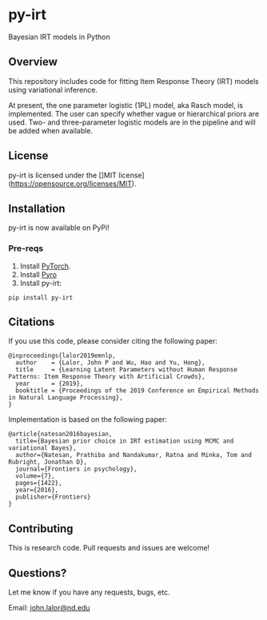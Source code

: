 # py-irt
Bayesian IRT models in Python

## Overview

This repository includes code for fitting Item Response Theory (IRT) models using variational inference. 

At present, the one parameter logistic (1PL) model, aka Rasch model, is implemented. 
The user can specify whether vague or hierarchical priors are used.
Two- and three-parameter logistic models are in the pipeline and will be added when available.

## License

py-irt is licensed under the []MIT license](https://opensource.org/licenses/MIT).

## Installation

py-irt is now available on PyPi!

### Pre-reqs

1. Install [PyTorch](https://pytorch.org/get-started/locally/). 
2. Install [Pyro](https://pyro.ai/) 
3. Install py-irt: 


```shell
pip install py-irt 
```


## Citations

If you use this code, please consider citing the following paper:

```
@inproceedings{lalor2019emnlp,
  author    = {Lalor, John P and Wu, Hao and Yu, Hong},
  title     = {Learning Latent Parameters without Human Response Patterns: Item Response Theory with Artificial Crowds},
  year      = {2019},
  booktitle = {Proceedings of the 2019 Conference on Empirical Methods in Natural Language Processing},
}
```

Implementation is based on the following paper:

```
@article{natesan2016bayesian,
  title={Bayesian prior choice in IRT estimation using MCMC and variational Bayes},
  author={Natesan, Prathiba and Nandakumar, Ratna and Minka, Tom and Rubright, Jonathan D},
  journal={Frontiers in psychology},
  volume={7},
  pages={1422},
  year={2016},
  publisher={Frontiers}
}
```
## Contributing

This is research code. Pull requests and issues are welcome!

## Questions? 

Let me know if you have any requests, bugs, etc.

Email: john.lalor@nd.edu 


